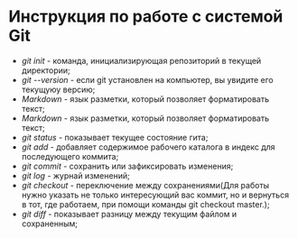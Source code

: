 # Инструкция по работе с системой Git

* *git init* - команда, инициализирующая репозиторий в текущей директории;
* *git --version* - если git установлен на компьютер, вы увидите его текущуюу версию;
* *Markdown* - язык разметки, который позволяет форматировать текст;
* *Markdown* - язык разметки, который позволяет форматировать текст;
* *git status* - показывает текущее состояние гита;
* *git add* - добавляет содержимое рабочего каталога в индекс для последующего коммита;
* *git commit* - сохранить или зафиксировать изменения;
* *git log* - журнай изменений;
* *git checkout* - переключение между сохранениями(Для работы нужно указать не только интересующий вас коммит, но и вернуться в тот, где работаем, при помощи команды git checkout master.);
* *git diff* - показывает разницу между текущим файлом и сохраненным;